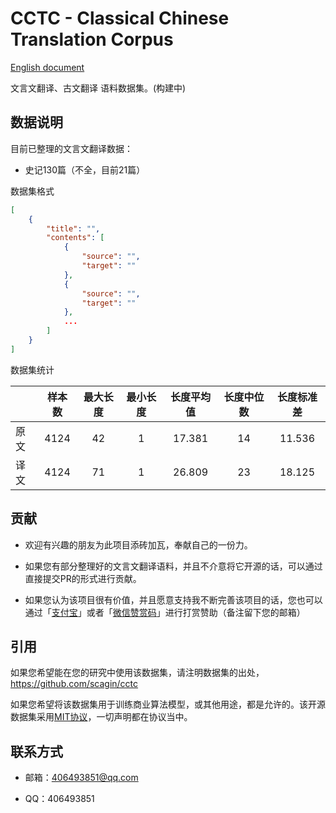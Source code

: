 # CCTC - Classical Chinese Translation Corpus

[English document](./README.EN.md)

文言文翻译、古文翻译 语料数据集。(构建中)

## 数据说明

目前已整理的文言文翻译数据：

- 史记130篇（不全，目前21篇）

数据集格式

```json
[
    {
        "title": "",
        "contents": [
            {
                "source": "",
                "target": ""
            },
            {
                "source": "",
                "target": ""
            },
            ...
        ]
    }
]
```

数据集统计

|    |样本数|最大长度|最小长度|长度平均值|长度中位数|长度标准差|
|----|:---:|:------:|:-----:|:-------:|:-------:|:-------:|
|原文|4124  |42     |1      |17.381   |14      |11.536    |
|译文|4124  |71     |1      |26.809   |23      |18.125    |

## 贡献

- 欢迎有兴趣的朋友为此项目添砖加瓦，奉献自己的一份力。

- 如果您有部分整理好的文言文翻译语料，并且不介意将它开源的话，可以通过直接提交PR的形式进行贡献。

- 如果您认为该项目很有价值，并且愿意支持我不断完善该项目的话，您也可以通过「[支付宝](./static/alipay.jpg)」或者「[微信赞赏码](./static/wechat.jpg)」进行打赏赞助（备注留下您的邮箱）

## 引用

如果您希望能在您的研究中使用该数据集，请注明数据集的出处，https://github.com/scagin/cctc

如果您希望将该数据集用于训练商业算法模型，或其他用途，都是允许的。该开源数据集采用[MIT协议](.LICENSE)，一切声明都在协议当中。

## 联系方式

- 邮箱：406493851@qq.com

- QQ：406493851

